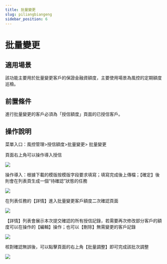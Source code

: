 ```yaml
---
title: 批量變更
slug: piliangbiangeng
sidebar_position: 6
---
```



# 批量變更

## 適用場景

該功能主要用於批量變更客戶的保證金融資額度，主要使用場景為風控的定期額度巡檢。

## 前置條件

進行批量變更的客戶必須為「授信額度」頁面的已授信客戶。

## 操作說明

菜單入口：風控管理&gt;授信額度&gt;批量變更&gt; 批量變更

頁面右上角可以操作導入授信

<img src="/assets/WPHhbvnc3oCZ66x14nwccJL0nGg.png" src-width="3496" src-height="612" align="center"/>

操作導入：根據下載的模版按模版字段要求填寫；填寫完成後上傳檔；【確定】後則會在列表頁生成一個“待確認”狀態的任務

<img src="/assets/TGXQbnwMfoAge5xKktbcMslFnMf.png" src-width="3218" src-height="1172" align="center"/>

在列表任務的【詳情】進入批量變更客戶額度二次確認頁面

<img src="/assets/HCDobiwekonV21xFbaOccmKMnXf.png" src-width="3282" src-height="522" align="center"/>

【詳情】列表會展示本次提交確認的所有授信記錄，若需要再次修改部分客戶的額度可以在操作的【編輯】操作；也可以【刪除】無需變更的客戶記錄

<img src="/assets/VzP9bUGvoo2fZSxiNrqcQAYIn5e.png" src-width="3246" src-height="758" align="center"/>

核對確認無誤後，可以點擊頁面的右上角【批量調整】即可完成該批次調整

<img src="/assets/Hn5tbt9KuoI10txqCjFcXcmnnad.png" src-width="3352" src-height="774" align="center"/>

